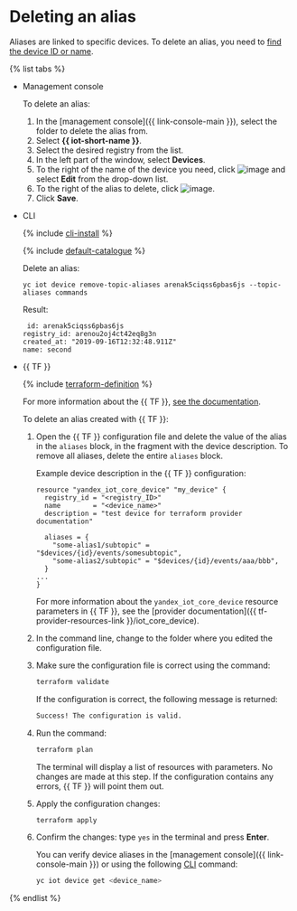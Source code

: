 # Deleting an alias

Aliases are linked to specific devices. To delete an alias, you need to [find the device ID or name](../device-list.md).

{% list tabs %}

- Management console

   To delete an alias:

   1. In the [management console]({{ link-console-main }}), select the folder to delete the alias from.
   1. Select **{{ iot-short-name }}**.
   1. Select the desired registry from the list.
   1. In the left part of the window, select **Devices**.
   1. To the right of the name of the device you need, click ![image](../../../../_assets/horizontal-ellipsis.svg) and select **Edit** from the drop-down list.
   1. To the right of the alias to delete, click ![image](../../../../_assets/cross.svg).
   1. Click **Save**.

- CLI

   {% include [cli-install](../../../../_includes/cli-install.md) %}

   {% include [default-catalogue](../../../../_includes/default-catalogue.md) %}

   Delete an alias:

   ```
   yc iot device remove-topic-aliases arenak5ciqss6pbas6js --topic-aliases commands
   ```

   Result:
   ```
   	id: arenak5ciqss6pbas6js
   registry_id: arenou2oj4ct42eq8g3n
   created_at: "2019-09-16T12:32:48.911Z"
   name: second
   ```

- {{ TF }}

   {% include [terraform-definition](../../../../_tutorials/terraform-definition.md) %}

   For more information about the {{ TF }}, [see the documentation](../../../../tutorials/infrastructure-management/terraform-quickstart.md#install-terraform).

   To delete an alias created with {{ TF }}:

   1. Open the {{ TF }} configuration file and delete the value of the alias in the `aliases` block, in the fragment with the device description. To remove all aliases, delete the entire `aliases` block.

      Example device description in the {{ TF }} configuration:

      ```hcl
      resource "yandex_iot_core_device" "my_device" {
        registry_id = "<registry_ID>"
        name        = "<device_name>"
        description = "test device for terraform provider documentation"

        aliases = {
          "some-alias1/subtopic" = "$devices/{id}/events/somesubtopic",
          "some-alias2/subtopic" = "$devices/{id}/events/aaa/bbb",
        }
      ...
      }
      ```

      For more information about the `yandex_iot_core_device` resource parameters in {{ TF }}, see the [provider documentation]({{ tf-provider-resources-link }}/iot_core_device).
   1. In the command line, change to the folder where you edited the configuration file.
   1. Make sure the configuration file is correct using the command:

      ```bash
      terraform validate
      ```

      If the configuration is correct, the following message is returned:

      ```bash
      Success! The configuration is valid.
      ```

   1. Run the command:

      ```bash
      terraform plan
      ```

      The terminal will display a list of resources with parameters. No changes are made at this step. If the configuration contains any errors, {{ TF }} will point them out.
   1. Apply the configuration changes:

      ```bash
      terraform apply
      ```

   1. Confirm the changes: type `yes` in the terminal and press **Enter**.

      You can verify device aliases in the [management console]({{ link-console-main }}) or using the following [CLI](../../../../cli/quickstart.md) command:

      ```bash
      yc iot device get <device_name>
      ```

{% endlist %}